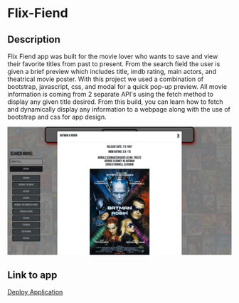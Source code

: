 # Flix-Fiend

## Description 

Flix Fiend app was built for the movie lover who wants to save and view their favorite titles from past to present.
From the search field the user is given a brief preview which includes title, imdb rating, main actors, and theatrical 
movie poster. With this project we used a combination of bootstrap, javascript, css, and modal for a quick pop-up 
preview. All movie information is coming from 2 separate API's using the fetch method to display any given title
desired. From this build, you can learn how to fetch and dynamically display any information to a webpage along
with the use of bootstrap and css for app design.


![image](./assets/images/screenshot.png)

## Link to app

[Deploy Application][def]

[def]: ""